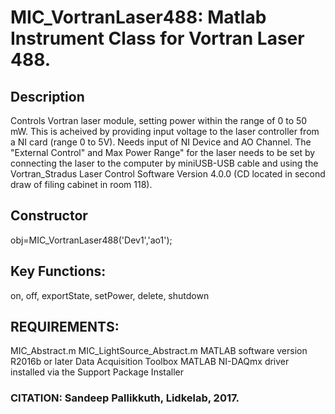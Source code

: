 # MIC_VortranLaser488: Matlab Instrument Class for Vortran Laser 488.

## Description
Controls Vortran laser module, setting power within the range of 0 to
50 mW. This is acheived by providing input voltage to the laser
controller from a NI card (range 0 to 5V).
Needs input of NI Device and AO Channel.
The "External Control" and Max Power Range" for the laser needs to
be set by connecting the laser to the computer by miniUSB-USB cable
and using the Vortran_Stradus Laser Control Software Version 4.0.0
(CD located in second draw of filing cabinet in room 118).

## Constructor
obj=MIC_VortranLaser488('Dev1','ao1');
## Key Functions:
on, off, exportState, setPower, delete, shutdown

## REQUIREMENTS:
MIC_Abstract.m
MIC_LightSource_Abstract.m
MATLAB software version R2016b or later
Data Acquisition Toolbox
MATLAB NI-DAQmx driver installed via the Support Package Installer

### CITATION: Sandeep Pallikkuth, Lidkelab, 2017.


